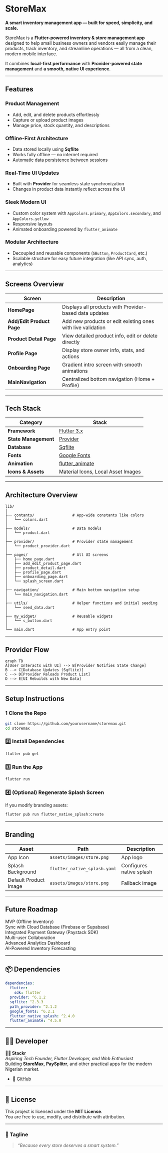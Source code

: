 # StoreMax

**A smart inventory management app — built for speed, simplicity, and scale.**

StoreMax is a **Flutter-powered inventory & store management app** designed to help small business owners and vendors easily manage their products, track inventory, and streamline operations — all from a clean, modern mobile interface.

It combines **local-first performance** with **Provider-powered state management** and **a smooth, native UI experience**.

---

## Features

### Product Management

- Add, edit, and delete products effortlessly
- Capture or upload product images
- Manage price, stock quantity, and descriptions

### Offline-First Architecture

- Data stored locally using **Sqflite**
- Works fully offline — no internet required
- Automatic data persistence between sessions

### Real-Time UI Updates

- Built with **Provider** for seamless state synchronization
- Changes in product data instantly reflect across the UI

### Sleek Modern UI

- Custom color system with `AppColors.primary`, `AppColors.secondary`, and `AppColors.yellow`
- Responsive layouts
- Animated onboarding powered by `flutter_animate`

### Modular Architecture

- Decoupled and reusable components (`SButton`, `ProductCard`, etc.)
- Scalable structure for easy future integration (like API sync, auth, analytics)

---

## Screens Overview

| Screen                    | Description                                                 |
| ------------------------- | ----------------------------------------------------------- |
| **HomePage**              | Displays all products with Provider-based data updates      |
| **Add/Edit Product Page** | Add new products or edit existing ones with live validation |
| **Product Detail Page**   | View detailed product info, edit or delete directly         |
| **Profile Page**          | Display store owner info, stats, and actions                |
| **Onboarding Page**       | Gradient intro screen with smooth animations                |
| **MainNavigation**        | Centralized bottom navigation (Home + Profile)              |

---

## Tech Stack

| Category             | Stack                                                       |
| -------------------- | ----------------------------------------------------------- |
| **Framework**        | [Flutter 3.x](https://flutter.dev)                          |
| **State Management** | [Provider](https://pub.dev/packages/provider)               |
| **Database**         | [Sqflite](https://pub.dev/packages/sqflite)                 |
| **Fonts**            | [Google Fonts](https://pub.dev/packages/google_fonts)       |
| **Animation**        | [flutter_animate](https://pub.dev/packages/flutter_animate) |
| **Icons & Assets**   | Material Icons, Local Asset Images                          |

---

## Architecture Overview

```
lib/
│
├── contants/                 # App-wide constants like colors
│   └── colors.dart
│
├── models/                   # Data models
│   └── product.dart
│
├── provider/                 # Provider state management
│   └── product_provider.dart
│
├── pages/                    # All UI screens
│   ├── home_page.dart
│   ├── add_edit_product_page.dart
│   ├── product_detail.dart
│   ├── profile_page.dart
│   ├── onboarding_page.dart
│   └── splash_screen.dart
│
├── navigation/               # Main bottom navigation setup
│   └── main_navigation.dart
│
├── utils/                    # Helper functions and initial seeding
│   └── seed_data.dart
│
├── my_widget/                # Reusable widgets
│   └── s_button.dart
│
└── main.dart                 # App entry point
```

---

## Provider Flow

```mermaid
graph TD
A[User Interacts with UI] --> B[Provider Notifies State Change]
B --> C[Database Updates (Sqflite)]
C --> D[Provider Reloads Product List]
D --> E[UI Rebuilds with New Data]
```

---

## Setup Instructions

### 1️ Clone the Repo

```bash
git clone https://github.com/yourusername/storemax.git
cd storemax
```

### 2️⃣ Install Dependencies

```bash
flutter pub get
```

### 3️⃣ Run the App

```bash
flutter run
```

### 4️⃣ (Optional) Regenerate Splash Screen

If you modify branding assets:

```bash
flutter pub run flutter_native_splash:create
```

---

## Branding

| Asset                 | Path                         | Description              |
| --------------------- | ---------------------------- | ------------------------ |
| App Icon              | `assets/images/store.png`    | App logo                 |
| Splash Background     | `flutter_native_splash.yaml` | Configures native splash |
| Default Product Image | `assets/images/store.png`    | Fallback image           |

---

## Future Roadmap

MVP (Offline Inventory)  
 Sync with Cloud Database (Firebase or Supabase)  
 Integrated Payment Gateway (Paystack SDK)  
 Multi-user Collaboration  
 Advanced Analytics Dashboard  
 AI-Powered Inventory Forecasting

---

## 📦 Dependencies

```yaml
dependencies:
  flutter:
    sdk: flutter
  provider: ^6.1.2
  sqflite: ^2.3.3
  path_provider: ^2.1.2
  google_fonts: ^6.2.1
  flutter_native_splash: ^2.4.0
  flutter_animate: ^4.5.0
```

---

## 🧑‍💻 Developer

**👨‍💻 Stackr**  
_Aspiring Tech Founder, Flutter Developer, and Web Enthusiast_  
Building **StoreMax**, **PaySplitrr**, and other practical apps for the modern Nigerian market.

- 🐙 [GitHub](www.github.com/Stackarius)

---

## 🏁 License

This project is licensed under the **MIT License**.  
You are free to use, modify, and distribute with attribution.

---

### 💬 Tagline

> _“Because every store deserves a smart system.”_
